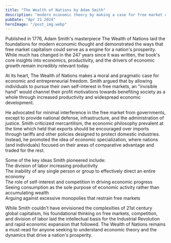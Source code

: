 ```yaml
---
title: "The Wealth of Nations by Adam Smith"
description: "modern economic theory by making a case for free market capitalism and minimal government intervention as the best way to increase productivity and create national prosperity..."
pubDate: "Apr 21 2024"
heroImage: "/post_img.webp"
---
```

Published in 1776, Adam Smith's masterpiece The Wealth of Nations laid the foundations for modern economic thought and demonstrated the ways that free market capitalism could serve as a engine for a nation's prosperity. While much has changed in the 247 years since it was written, the book's core insights into economics, productivity, and the drivers of economic growth remain incredibly relevant today.

At its heart, The Wealth of Nations makes a moral and pragmatic case for economic and entrepreneurial freedom. Smith argued that by allowing individuals to pursue their own self-interest in free markets,  an "invisible hand" would channel their profit motivations towards benefiting society as a whole through increased productivity and widespread economic development.

He advocated for minimal interference in the free market from governments, except to provide national defense, infrastructure, and the administration of justice. Smith criticized mercantilism, the economic philosophy prevalent at the time which held that exports should be encouraged over imports through tariffs and other policies designed to protect domestic industries. Instead, he promoted the idea of economic specialization, where nations (and individuals) focused on their areas of comparative advantage and traded for the rest.

Some of the key ideas Smith pioneered include:  
The division of labor increasing productivity  
The inability of any single person or group to effectively direct an entire economy  
The role of self-interest and competition in driving economic progress  
Seeing consumption as the sole purpose of economic activity rather than accumulating wealth  
Arguing against excessive monopolies that restrain free markets  

While Smith couldn't have envisioned the complexities of 21st century global capitalism, his foundational thinking on free markets, competition, and division of labor laid the intellectual basis for the Industrial Revolution and rapid economic expansion that followed. The Wealth of Nations remains a must-read for anyone seeking to understand economic theory and the dynamics that drive a nation's prosperity.